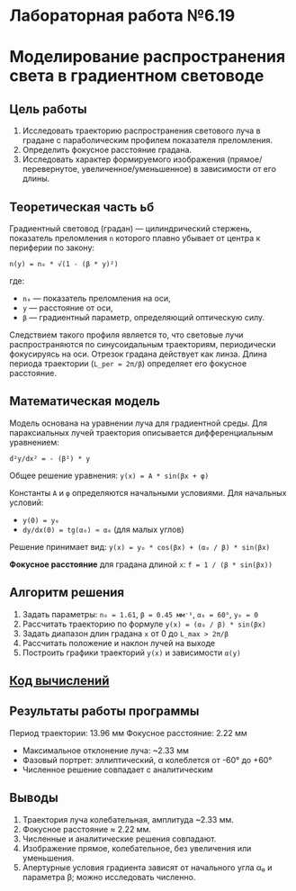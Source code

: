 # Лабораторная работа №6.19
# Моделирование распространения света в градиентном световоде

## Цель работы
1. Исследовать траекторию распространения светового луча в градане с параболическим профилем показателя преломления.
2. Определить фокусное расстояние градана.
3. Исследовать характер формируемого изображения (прямое/перевернутое, увеличенное/уменьшенное) в зависимости от его длины.

## Теоретическая часть ьб

Градиентный световод (градан) — цилиндрический стержень, показатель преломления `n` которого плавно убывает от центра к периферии по закону:

`n(y) = n₀ * √(1 - (β * y)²)`

где:
- `n₀` — показатель преломления на оси,
- `y` — расстояние от оси,
- `β` — градиентный параметр, определяющий оптическую силу.

Следствием такого профиля является то, что световые лучи распространяются по синусоидальным траекториям, периодически фокусируясь на оси. Отрезок градана действует как линза. Длина периода траектории (`L_per = 2π/β`) определяет его фокусное расстояние.

## Математическая модель

Модель основана на уравнении луча для градиентной среды. Для параксиальных лучей траектория описывается дифференциальным уравнением:

`d²y/dx² = - (β²) * y`

Общее решение уравнения:
`y(x) = A * sin(βx + φ)`

Константы `A` и `φ` определяются начальными условиями. Для начальных условий:
- `y(0) = y₀`
- `dy/dx(0) = tg(α₀) ≈ α₀` (для малых углов)

Решение принимает вид:
`y(x) = y₀ * cos(βx) + (α₀ / β) * sin(βx)`

**Фокусное расстояние** для градана длиной `x`:
`f = 1 / (β * sin(βx))`

## Алгоритм решения
1. Задать параметры: `n₀ = 1.61`, `β = 0.45 мм⁻¹`, `α₀ = 60°`, `y₀ = 0`
2. Рассчитать траекторию по формуле `y(x) = (α₀ / β) * sin(βx)`
3. Задать диапазон длин градана `x` от 0 до `L_max > 2π/β`
4. Рассчитать положение и наклон лучей на выходе
5. Построить графики траекторий `y(x)` и зависимости `α(y)`

## [Код вычислений](main.py)

## Результаты работы программы

Период траектории: 13.96 мм
Фокусное расстояние: 2.22 мм
* Максимальное отклонение луча: \~2.33 мм
* Фазовый портрет: эллиптический, α колеблется от -60° до +60°
* Численное решение совпадает с аналитическим


## Выводы

1. Траектория луча колебательная, амплитуда \~2.33 мм.
2. Фокусное расстояние ≈ 2.22 мм.
3. Численные и аналитические решения совпадают.
4. Изображение прямое, колебательное, без увеличения или уменьшения.
5. Апертурные условия градиента зависят от начального угла α₀ и параметра β; можно исследовать численно.
